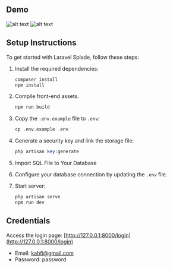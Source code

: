 ## Demo

![alt text](https://i.imgur.com/FdVJc1Y.png)
![alt text](https://i.imgur.com/MZLRhPX.png)

## Setup Instructions

To get started with Laravel Splade, follow these steps:

1.  Install the required dependencies:
    ```php
    composer install
    npm install
    ```

2. Compile front-end assets.
    ```php
    npm run build
    ```

3. Copy the `.env.example` file to `.env`:
    ```php
    cp .env.example .env
    ```

4. Generate a security key and link the storage file:
    ```php
    php artisan key:generate
    ```

5. Import SQL File to Your Database

6.  Configure your database connection by updating the `.env` file.

7. Start server:
    ```php
    php artisan serve
    npm run dev
     ```

## Credentials

Access the login page: [http://127.0.0.1:8000/login](http://127.0.0.1:8000/login)

-   Email: [kahfi@gmail.com](mailto:kahfi@gmail.com)
-   Password: password
